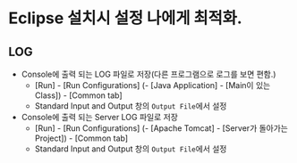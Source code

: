 # Eclipse 설치시 설정 나에게 최적화.

## LOG
- Console에 출력 되는 LOG 파일로 저장(다른 프로그램으로 로그를 보면 편함.)
    - [Run] - [Run Configurations] (- [Java Application] - [Main이 있는 Class]) - [Common tab]
    - Standard Input and Output 창의 `Output File`에서 설정
- Console에 출력 되는 Server LOG 파일로 저장
    - [Run] - [Run Configurations] (- [Apache Tomcat] - [Server가 돌아가는 Project]) - [Common tab]
    - Standard Input and Output 창의 `Output File`에서 설정